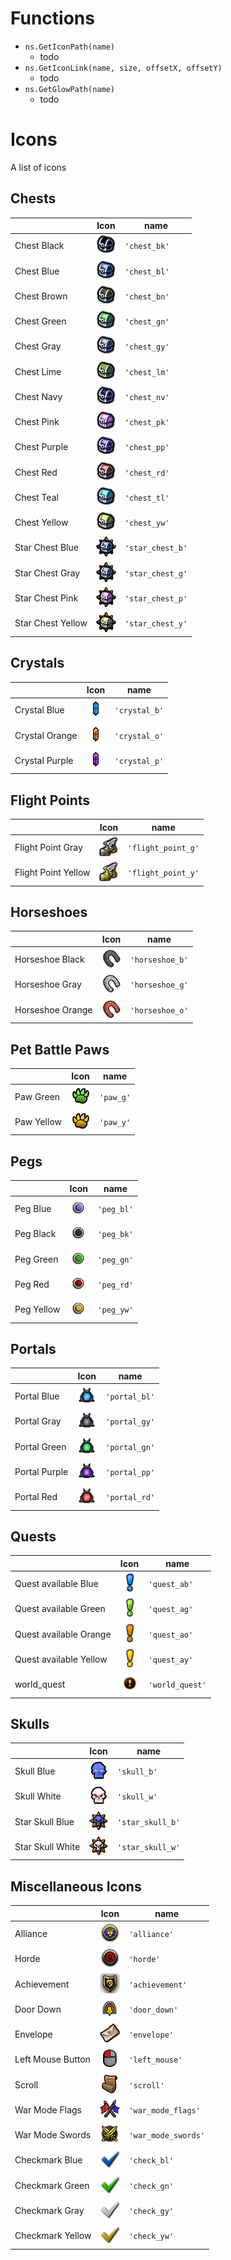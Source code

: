 # Functions
* `ns.GetIconPath(name)`
  * todo
* `ns.GetIconLink(name, size, offsetX, offsetY)`
  * todo
* `ns.GetGlowPath(name)`
  * todo

# Icons
A list of icons
## Chests
|                   | Icon                                                       | name             |
| ----------------- | ---------------------------------------------------------- | ---------------- |
| Chest Black       | ![chest_bk](../assets/png/icons/chest_black.png)           | `'chest_bk'`     |
| Chest Blue        | ![chest_bl](../assets/png/icons/chest_blue.png)            | `'chest_bl'`     |
| Chest Brown       | ![chest_bn](../assets/png/icons/chest_brown.png)           | `'chest_bn'`     |
| Chest Green       | ![chest_gn](../assets/png/icons/chest_green.png)           | `'chest_gn'`     |
| Chest Gray        | ![chest_gy](../assets/png/icons/chest_gray.png)            | `'chest_gy'`     |
| Chest Lime        | ![chest_lm](../assets/png/icons/chest_lime.png)            | `'chest_lm'`     |
| Chest Navy        | ![chest_nv](../assets/png/icons/chest_navy.png)            | `'chest_nv'`     |
| Chest Pink        | ![chest_pk](../assets/png/icons/chest_pink.png)            | `'chest_pk'`     |
| Chest Purple      | ![chest_pp](../assets/png/icons/chest_purple.png)          | `'chest_pp'`     |
| Chest Red         | ![chest_rd](../assets/png/icons/chest_red.png)             | `'chest_rd'`     |
| Chest Teal        | ![chest_tl](../assets/png/icons/chest_teal.png)            | `'chest_tl'`     |
| Chest Yellow      | ![chest_yw](../assets/png/icons/chest_yellow.png)          | `'chest_yw'`     |
| Star Chest Blue   | ![star_chest_b](../assets/png/icons/star_chest_blue.png)   | `'star_chest_b'` |
| Star Chest Gray   | ![star_chest_g](../assets/png/icons/star_chest_gray.png)   | `'star_chest_g'` |
| Star Chest Pink   | ![star_chest_p](../assets/png/icons/star_chest_pink.png)   | `'star_chest_p'` |
| Star Chest Yellow | ![star_chest_y](../assets/png/icons/star_chest_yellow.png) | `'star_chest_y'` |

## Crystals
|                | Icon                                                 | name          |
| -------------- | ---------------------------------------------------- | ------------- |
| Crystal Blue   | ![crystal_b](../assets/png/icons/crystal_blue.png)   | `'crystal_b'` |
| Crystal Orange | ![crystal_o](../assets/png/icons/crystal_orange.png) | `'crystal_o'` |
| Crystal Purple | ![crystal_p](../assets/png/icons/crystal_purple.png) | `'crystal_p'` |

## Flight Points
|                     | Icon                                                           | name               |
| ------------------- | -------------------------------------------------------------- | ------------------ |
| Flight Point Gray   | ![flight_point_g](../assets/png/icons/flight_point_gray.png)   | `'flight_point_g'` |
| Flight Point Yellow | ![flight_point_y](../assets/png/icons/flight_point_yellow.png) | `'flight_point_y'` |

## Horseshoes
|                  | Icon                                                     | name            |
| ---------------- | -------------------------------------------------------- | --------------- |
| Horseshoe Black  | ![horseshoe_b](../assets/png/icons/horseshoe_black.png)  | `'horseshoe_b'` |
| Horseshoe Gray   | ![horseshoe_g](../assets/png/icons/horseshoe_gray.png)   | `'horseshoe_g'` |
| Horseshoe Orange | ![horseshoe_o](../assets/png/icons/horseshoe_orange.png) | `'horseshoe_o'` |

## Pet Battle Paws
|            | Icon                                         | name      |
| ---------- | -------------------------------------------- | --------- |
| Paw Green  | ![paw_g](../assets/png/icons/paw_green.png)  | `'paw_g'` |
| Paw Yellow | ![paw_y](../assets/png/icons/paw_yellow.png) | `'paw_y'` |

## Pegs
|            | Icon                                          | name       |
| ---------- | --------------------------------------------- | ---------- |
| Peg Blue   | ![peg_bl](../assets/png/icons/peg_blue.png)   | `'peg_bl'` |
| Peg Black  | ![peg_bk](../assets/png/icons/peg_black.png)  | `'peg_bk'` |
| Peg Green  | ![peg_gn](../assets/png/icons/peg_green.png)  | `'peg_gn'` |
| Peg Red    | ![peg_rd](../assets/png/icons/peg_red.png)    | `'peg_rd'` |
| Peg Yellow | ![peg_yw](../assets/png/icons/peg_yellow.png) | `'peg_yw'` |

## Portals
|               | Icon                                                | name          |
| ------------- | --------------------------------------------------- | ------------- |
| Portal Blue   | ![portal_bl](../assets/png/icons/portal_blue.png)   | `'portal_bl'` |
| Portal Gray   | ![portal_gy](../assets/png/icons/portal_gray.png)   | `'portal_gy'` |
| Portal Green  | ![portal_gn](../assets/png/icons/portal_green.png)  | `'portal_gn'` |
| Portal Purple | ![portal_pp](../assets/png/icons/portal_purple.png) | `'portal_pp'` |
| Portal Red    | ![portal_rd](../assets/png/icons/portal_red.png)    | `'portal_rd'` |

## Quests
|                        | Icon                                                        | name            |
| ---------------------- | ----------------------------------------------------------- | --------------- |
| Quest available Blue   | ![quest_ab](../assets/png/icons/quest_available_blue.png)   | `'quest_ab'`    |
| Quest available Green  | ![quest_ag](../assets/png/icons/quest_available_green.png)  | `'quest_ag'`    |
| Quest available Orange | ![quest_ao](../assets/png/icons/quest_available_orange.png) | `'quest_ao'`    |
| Quest available Yellow | ![quest_ay](../assets/png/icons/quest_available_yellow.png) | `'quest_ay'`    |
| world_quest            | ![world_quest](../assets/png/icons/world_quest.png)         | `'world_quest'` |

## Skulls
|                  | Icon                                                      | name             |
| ---------------- | --------------------------------------------------------- | ---------------- |
| Skull Blue       | ![skull_b](../assets/png/icons/skull_blue.png)            | `'skull_b'`      |
| Skull White      | ![skull_w](../assets/png/icons/skull_white.png)           | `'skull_w'`      |
| Star Skull Blue  | ![star_skull_b](../assets/png/icons/star_skull_blue.png)  | `'star_skull_b'` |
| Star Skull White | ![star_skull_w](../assets/png/icons/star_skull_white.png) | `'star_skull_w'` |

## Miscellaneous Icons
|                   | Icon                                                        | name                |
| ----------------- | ----------------------------------------------------------- | ------------------- |
| Alliance          | ![alliance](../assets/png/icons/alliance.png)               | `'alliance'`        |
| Horde             | ![horde](../assets/png/icons/horde.png)                     | `'horde'`           |
| Achievement       | ![achievement](../assets/png/icons/achievement.png)         | `'achievement'`     |
| Door Down         | ![door_down](../assets/png/icons/door_down.png)             | `'door_down'`       |
| Envelope          | ![envelope](../assets/png/icons/envelope.png)               | `'envelope'`        |
| Left Mouse Button | ![left_mouse](../assets/png/icons/left_mouse.png)           | `'left_mouse'`      |
| Scroll            | ![scroll](../assets/png/icons/scroll.png)                   | `'scroll'`          |
| War Mode Flags    | ![war_mode_flags](../assets/png/icons/war_mode_flags.png)   | `'war_mode_flags'`  |
| War Mode Swords   | ![war_mode_swords](../assets/png/icons/war_mode_swords.png) | `'war_mode_swords'` |
| Checkmark Blue    | ![check_bl](../assets/png/icons/check_blue.png)             | `'check_bl'`        |
| Checkmark Green   | ![check_gn](../assets/png/icons/check_green.png)            | `'check_gn'`        |
| Checkmark Gray    | ![check_gy](../assets/png/icons/check_gray.png)             | `'check_gy'`        |
| Checkmark Yellow  | ![check_yw](../assets/png/icons/check_yellow.png)           | `'check_yw'`        |
